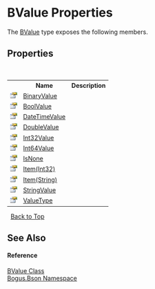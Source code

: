 # BValue Properties
 

The <a href="T_Bogus_Bson_BValue">BValue</a> type exposes the following members.


## Properties
&nbsp;<table><tr><th></th><th>Name</th><th>Description</th></tr><tr><td>![Public property](media/pubproperty.gif "Public property")</td><td><a href="P_Bogus_Bson_BValue_BinaryValue">BinaryValue</a></td><td /></tr><tr><td>![Public property](media/pubproperty.gif "Public property")</td><td><a href="P_Bogus_Bson_BValue_BoolValue">BoolValue</a></td><td /></tr><tr><td>![Public property](media/pubproperty.gif "Public property")</td><td><a href="P_Bogus_Bson_BValue_DateTimeValue">DateTimeValue</a></td><td /></tr><tr><td>![Public property](media/pubproperty.gif "Public property")</td><td><a href="P_Bogus_Bson_BValue_DoubleValue">DoubleValue</a></td><td /></tr><tr><td>![Public property](media/pubproperty.gif "Public property")</td><td><a href="P_Bogus_Bson_BValue_Int32Value">Int32Value</a></td><td /></tr><tr><td>![Public property](media/pubproperty.gif "Public property")</td><td><a href="P_Bogus_Bson_BValue_Int64Value">Int64Value</a></td><td /></tr><tr><td>![Public property](media/pubproperty.gif "Public property")</td><td><a href="P_Bogus_Bson_BValue_IsNone">IsNone</a></td><td /></tr><tr><td>![Public property](media/pubproperty.gif "Public property")</td><td><a href="P_Bogus_Bson_BValue_Item">Item(Int32)</a></td><td /></tr><tr><td>![Public property](media/pubproperty.gif "Public property")</td><td><a href="P_Bogus_Bson_BValue_Item_1">Item(String)</a></td><td /></tr><tr><td>![Public property](media/pubproperty.gif "Public property")</td><td><a href="P_Bogus_Bson_BValue_StringValue">StringValue</a></td><td /></tr><tr><td>![Public property](media/pubproperty.gif "Public property")</td><td><a href="P_Bogus_Bson_BValue_ValueType">ValueType</a></td><td /></tr></table>&nbsp;
<a href="#bvalue-properties">Back to Top</a>

## See Also


#### Reference
<a href="T_Bogus_Bson_BValue">BValue Class</a><br /><a href="N_Bogus_Bson">Bogus.Bson Namespace</a><br />